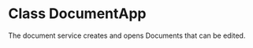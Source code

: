 <h1>Class DocumentApp</h1>

<p>The document service creates and opens Documents that can be edited.</p>

